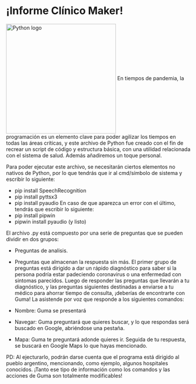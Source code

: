 # ¡Informe Clínico Maker!
<img align="center" src="https://anthoncode.com/wp-content/uploads/2019/01/python-logo-png.png" alt="Python logo"  width="300" />
En tiempos de pandemia, la programación es un elemento clave para poder agilizar los tiempos en todas las áreas críticas, y este archivo de Python fue creado con el fin de recrear un script de código y estructura básica, con una utilidad  relacionada con el sistema de salud. Además añadiremos un toque personal.

Para poder ejecutar este archivo, se necesitarán ciertos elementos no nativos de Python, por lo que tendrás que ir al cmd/símbolo de sistema y escribir lo siguiente:
- pip install SpeechRecognition
- pip install pyttsx3
- pip install pyaudio 
En caso de que aparezca un error con el último, tendrás que escribir lo siguiente:
- pip install pipwin
- pipwin install pyaudio (y listo)

El archivo .py está compuesto por una serie de preguntas que se pueden dividir en dos grupos:
- Preguntas de analisis.
- Preguntas que almacenan la respuesta sin más.
El primer grupo de preguntas está dirigido a dar un rápido diagnóstico para saber si la persona podría estar padeciendo coronavirus o una enfermedad con sintomas parecidos.
Luego de responder las preguntas que llevarán a tu diagnóstico, y las preguntas siguientes destinadas a enviarse a tu médico para ahorrar tiempo de consulta, ¡deberías de encontrarte con Guma! La asistende por voz que responde a los siguientes comandos:

- Nombre: Guma se presentará
- Navegar: Guma preguntará que quieres buscar, y lo que respondas será buscado en Google, abriéndose una pestaña.
- Mapa: Guma te preguntará adonde quieres ir. Seguida de tu respuesta, se buscará en Google Maps lo que hayas mencionado.

PD: Al ejecturarlo, podrán darse cuenta que el programa está dirigido al pueblo argentino, mencionando, como ejemplo, algunos hospitales conocidos. ¡Tanto ese tipo de información como los comandos y las acciones de Guma son totalmente modificables!
